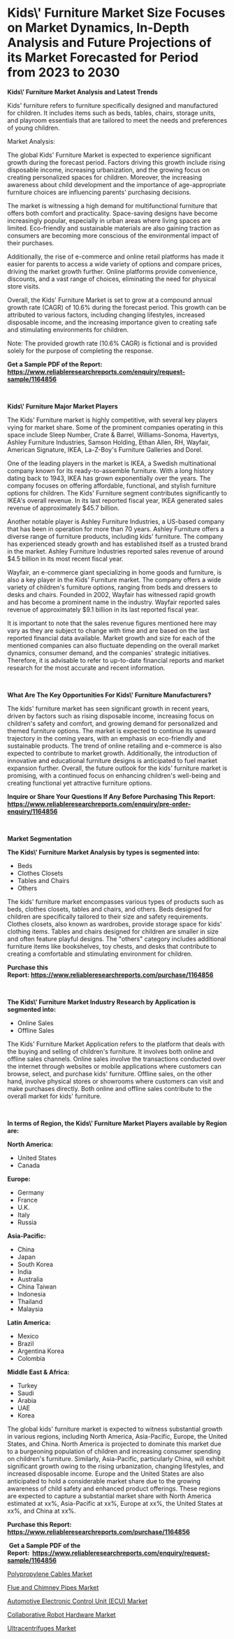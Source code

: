 <p><h1>Kids\' Furniture Market Size Focuses on Market Dynamics, In-Depth Analysis and Future Projections of its Market Forecasted for Period from 2023 to 2030</h1></p><p><strong>Kids\' Furniture Market Analysis and Latest Trends</strong></p>
<p><p>Kids' furniture refers to furniture specifically designed and manufactured for children. It includes items such as beds, tables, chairs, storage units, and playroom essentials that are tailored to meet the needs and preferences of young children.</p><p>Market Analysis:</p><p>The global Kids' Furniture Market is expected to experience significant growth during the forecast period. Factors driving this growth include rising disposable income, increasing urbanization, and the growing focus on creating personalized spaces for children. Moreover, the increasing awareness about child development and the importance of age-appropriate furniture choices are influencing parents' purchasing decisions.</p><p>The market is witnessing a high demand for multifunctional furniture that offers both comfort and practicality. Space-saving designs have become increasingly popular, especially in urban areas where living spaces are limited. Eco-friendly and sustainable materials are also gaining traction as consumers are becoming more conscious of the environmental impact of their purchases.</p><p>Additionally, the rise of e-commerce and online retail platforms has made it easier for parents to access a wide variety of options and compare prices, driving the market growth further. Online platforms provide convenience, discounts, and a vast range of choices, eliminating the need for physical store visits.</p><p>Overall, the Kids' Furniture Market is set to grow at a compound annual growth rate (CAGR) of 10.6% during the forecast period. This growth can be attributed to various factors, including changing lifestyles, increased disposable income, and the increasing importance given to creating safe and stimulating environments for children.</p><p>Note: The provided growth rate (10.6% CAGR) is fictional and is provided solely for the purpose of completing the response.</p></p>
<p><strong>Get a Sample PDF of the Report:&nbsp; <a href="https://www.reliableresearchreports.com/enquiry/request-sample/1164856">https://www.reliableresearchreports.com/enquiry/request-sample/1164856</a></strong></p>
<p>&nbsp;</p>
<p><strong>Kids\' Furniture Major Market Players</strong></p>
<p><p>The Kids' Furniture market is highly competitive, with several key players vying for market share. Some of the prominent companies operating in this space include Sleep Number, Crate & Barrel, Williams-Sonoma, Havertys, Ashley Furniture Industries, Samson Holding, Ethan Allen, RH, Wayfair, American Signature, IKEA, La-Z-Boy's Furniture Galleries and Dorel.</p><p>One of the leading players in the market is IKEA, a Swedish multinational company known for its ready-to-assemble furniture. With a long history dating back to 1943, IKEA has grown exponentially over the years. The company focuses on offering affordable, functional, and stylish furniture options for children. The Kids' Furniture segment contributes significantly to IKEA's overall revenue. In its last reported fiscal year, IKEA generated sales revenue of approximately $45.7 billion.</p><p>Another notable player is Ashley Furniture Industries, a US-based company that has been in operation for more than 70 years. Ashley Furniture offers a diverse range of furniture products, including kids' furniture. The company has experienced steady growth and has established itself as a trusted brand in the market. Ashley Furniture Industries reported sales revenue of around $4.5 billion in its most recent fiscal year.</p><p>Wayfair, an e-commerce giant specializing in home goods and furniture, is also a key player in the Kids' Furniture market. The company offers a wide variety of children's furniture options, ranging from beds and dressers to desks and chairs. Founded in 2002, Wayfair has witnessed rapid growth and has become a prominent name in the industry. Wayfair reported sales revenue of approximately $9.1 billion in its last reported fiscal year.</p><p>It is important to note that the sales revenue figures mentioned here may vary as they are subject to change with time and are based on the last reported financial data available. Market growth and size for each of the mentioned companies can also fluctuate depending on the overall market dynamics, consumer demand, and the companies' strategic initiatives. Therefore, it is advisable to refer to up-to-date financial reports and market research for the most accurate and recent information.</p></p>
<p>&nbsp;</p>
<p><strong>What Are The Key Opportunities For Kids\' Furniture Manufacturers?</strong></p>
<p><p>The kids' furniture market has seen significant growth in recent years, driven by factors such as rising disposable income, increasing focus on children's safety and comfort, and growing demand for personalized and themed furniture options. The market is expected to continue its upward trajectory in the coming years, with an emphasis on eco-friendly and sustainable products. The trend of online retailing and e-commerce is also expected to contribute to market growth. Additionally, the introduction of innovative and educational furniture designs is anticipated to fuel market expansion further. Overall, the future outlook for the kids' furniture market is promising, with a continued focus on enhancing children's well-being and creating functional yet attractive furniture options.</p></p>
<p><strong>Inquire or Share Your Questions If Any Before Purchasing This Report: <a href="https://www.reliableresearchreports.com/enquiry/pre-order-enquiry/1164856">https://www.reliableresearchreports.com/enquiry/pre-order-enquiry/1164856</a></strong></p>
<p>&nbsp;</p>
<p><strong>Market Segmentation</strong></p>
<p><strong>The Kids\' Furniture Market Analysis by types is segmented into:</strong></p>
<p><ul><li>Beds</li><li>Clothes Closets</li><li>Tables and Chairs</li><li>Others</li></ul></p>
<p><p>The kids' furniture market encompasses various types of products such as beds, clothes closets, tables and chairs, and others. Beds designed for children are specifically tailored to their size and safety requirements. Clothes closets, also known as wardrobes, provide storage space for kids' clothing items. Tables and chairs designed for children are smaller in size and often feature playful designs. The "others" category includes additional furniture items like bookshelves, toy chests, and desks that contribute to creating a comfortable and stimulating environment for children.</p></p>
<p><strong>Purchase this Report:&nbsp;<a href="https://www.reliableresearchreports.com/purchase/1164856">https://www.reliableresearchreports.com/purchase/1164856</a></strong></p>
<p>&nbsp;</p>
<p><strong>The Kids\' Furniture Market Industry Research by Application is segmented into:</strong></p>
<p><ul><li>Online Sales</li><li>Offline Sales</li></ul></p>
<p><p>The Kids' Furniture Market Application refers to the platform that deals with the buying and selling of children's furniture. It involves both online and offline sales channels. Online sales involve the transactions conducted over the internet through websites or mobile applications where customers can browse, select, and purchase kids' furniture. Offline sales, on the other hand, involve physical stores or showrooms where customers can visit and make purchases directly. Both online and offline sales contribute to the overall market for kids' furniture.</p></p>
<p>&nbsp;</p>
<p><strong>In terms of Region, the Kids\' Furniture Market Players available by Region are:</strong></p>
<p>
    <p> <strong> North America: </strong>
        <ul>
            <li>United States</li>
            <li>Canada</li>
        </ul>
        </p> 
    <p> <strong> Europe: </strong>
        <ul>
            <li>Germany</li>
            <li>France</li>
            <li>U.K.</li>
            <li>Italy</li>
            <li>Russia</li>
        </ul>
        </p> 
    <p> <strong> Asia-Pacific: </strong>
        <ul>
            <li>China</li>
            <li>Japan</li>
            <li>South Korea</li>
            <li>India</li>
            <li>Australia</li>
            <li>China Taiwan</li>
            <li>Indonesia</li>
            <li>Thailand</li>
            <li>Malaysia</li>
        </ul>
        </p> 
    <p> <strong> Latin America: </strong>
        <ul>
            <li>Mexico</li>
            <li>Brazil</li>
            <li>Argentina Korea</li>
            <li>Colombia</li>
        </ul>
        </p> 
    <p> <strong> Middle East & Africa: </strong>
        <ul>
            <li>Turkey</li>
            <li>Saudi</li>
            <li>Arabia</li>
            <li>UAE</li>
            <li>Korea</li>
        </ul>
    </p>
    </p>
<p><p>The global kids' furniture market is expected to witness substantial growth in various regions, including North America, Asia-Pacific, Europe, the United States, and China. North America is projected to dominate this market due to a burgeoning population of children and increasing consumer spending on children's furniture. Similarly, Asia-Pacific, particularly China, will exhibit significant growth owing to the rising urbanization, changing lifestyles, and increased disposable income. Europe and the United States are also anticipated to hold a considerable market share due to the growing awareness of child safety and enhanced product offerings. These regions are expected to capture a substantial market share with North America estimated at xx%, Asia-Pacific at xx%, Europe at xx%, the United States at xx%, and China at xx%.</p></p>
<p><strong>Purchase this Report: <a href="https://www.reliableresearchreports.com/purchase/1164856">https://www.reliableresearchreports.com/purchase/1164856</a></strong></p>
<p>&nbsp;<strong>Get a Sample PDF of the Report:&nbsp;&nbsp;<a href="https://www.reliableresearchreports.com/enquiry/request-sample/1164856">https://www.reliableresearchreports.com/enquiry/request-sample/1164856</a></strong></p>
<p><strong></strong></p>
<p><p><a href="https://github.com/ruslanpoljakovrd177/Market-Research-Report-List-1/blob/main/polypropylene-cables-market.md">Polypropylene Cables Market</a></p><p><a href="https://github.com/gulaimolin/Market-Research-Report-List-1/blob/main/flue-and-chimney-pipes-market.md">Flue and Chimney Pipes Market</a></p><p><a href="https://www.linkedin.com/pulse/automotive-electronic-control-unit-ecu-market-size-growth/">Automotive Electronic Control Unit (ECU) Market</a></p><p><a href="https://www.linkedin.com/pulse/collaborative-robot-hardware-market-insights-players/">Collaborative Robot Hardware Market</a></p><p><a href="https://medium.com/@leonorhaley2009/ultracentrifuges-market-size-growth-forecast-2023-2030-ad905a43cc94">Ultracentrifuges Market</a></p></p>